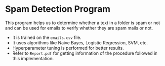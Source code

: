 # Spam Detection Program

This program helps us to determine whether a text in a folder is spam or not and can be used for emails to verify whether they are spam mails or not.

- It is trained on the `emails.csv` file.
- It uses algorithms like Naive Bayes, Logistic Regression, SVM, etc.
- Hyperparameter tuning is performed for better results.
- Refer to `Report.pdf` for getting information of the procedure followed in this implementation.
